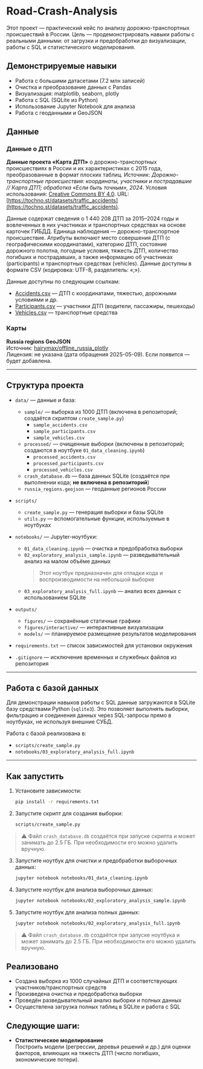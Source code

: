 # Road-Crash-Analysis

Этот проект — практический кейс по анализу дорожно-транспортных происшествий в России. Цель — продемонстрировать навыки работы с реальными данными: от загрузки и предобработки до визуализации, работы с SQL и статистического моделирования.

## Демонстрируемые навыки

- Работа с большими датасетами (7.2 млн записей)
- Очистка и преобразование данных с Pandas
- Визуализация: matplotlib, seaborn, plotly
- Работа с SQL (SQLite из Python)
- Использование Jupyter Notebook для анализа
- Работа с геоданными и GeoJSON

## Данные

### Данные о ДТП

**Данные проекта «Карта ДТП»** о дорожно-транспортных происшествиях в России и их характеристиках с 2015 года, преобразованные в формат плоских таблиц. Источник: *Дорожно-транспортные происшествия: координаты, участники и пострадавшие // Карта ДТП; обработка «Если быть точным», 2024*. Условия использования: [Creative Commons BY 4.0](https://creativecommons.org/licenses/by/4.0/). URL: [https://tochno.st/datasets/traffic_accidents](https://tochno.st/datasets/traffic_accidents).

Данные содержат сведения о 1 440 208 ДТП за 2015–2024 годы и вовлеченных в них участниках и транспортных средствах на основе карточек ГИБДД. Единица наблюдения — дорожно-транспортное происшествие. Атрибуты включают место совершения ДТП (с географическими координатами), категорию ДТП, состояние дорожного полотна, погодные условия, тяжесть ДТП, количество погибших и пострадавших, а также информацию об участниках (participants) и транспортных средствах (vehicles). Данные доступны в формате CSV (кодировка: UTF-8, разделитель: «;»).

Данные доступны по следующим ссылкам:
- [Accidents.csv](https://disk.yandex.ru/d/yPdgwafR_2xElg) — ДТП с координатами, тяжестью, дорожными условиями и др.
- [Participants.csv](https://disk.yandex.ru/d/YeyKLfXuETaEUQ) — участники ДТП (водители, пассажиры, пешеходы)
- [Vehicles.csv](https://disk.yandex.ru/d/NJApFGWb85CWVQ) — транспортные средства

### Карты

**Russia regions GeoJSON**  
Источник: [hairymax/offline_russia_plotly](https://github.com/hairymax/offline_russia_plotly/blob/main/data/russia_regions.geojson)  
Лицензия: не указана (дата обращения 2025-05-09). Если появится — будет добавлена.

---

## Структура проекта

- `data/` — данные и база:
  - `sample/` — выборка из 1000 ДТП (включена в репозиторий; создаётся скриптом `create_sample.py`)
    - `sample_accidents.csv`
    - `sample_participants.csv`
    - `sample_vehicles.csv`
  - `processed/` — очищенные выборки (включены в репозиторий; создаются в ноутбуке `01_data_cleaning.ipynb`)
    - `processed_accidents.csv`
    - `processed_participants.csv`
    - `processed_vehicles.csv`
  - `crash_database.db` — база данных SQLite (создаётся при выполнении кода; **не включена в репозиторий**)
  - `russia_regions.geojson` — геоданные регионов России

- `scripts/`
  - `create_sample.py` — генерация выборки и базы SQLite
  - `utils.py` — вспомогательные функции, используемые в ноутбуках

- `notebooks/` — Jupyter-ноутбуки:
  - `01_data_cleaning.ipynb` — очистка и предобработка выборки
  - `02_exploratory_analysis_sample.ipynb` — разведывательный анализ на малом объёме данных  
    > Этот ноутбук предназначен для отладки кода и воспроизводимости на небольшой выборке
  - `03_exploratory_analysis_full.ipynb` — анализ всех данных с использованием SQLite

- `outputs/`
  - `figures/` — сохранённые статичные графики
  - `figures/interactive/` — интерактивные визуализации
  - `models/` — планируемое размещение результатов моделирования

- `requirements.txt` — список зависимостей для установки окружения

- `.gitignore` — исключение временных и служебных файлов из репозитория

---

## Работа с базой данных

Для демонстрации навыков работы с SQL данные загружаются в SQLite базу средствами Python (`sqlite3`). Это позволяет выполнять выборки, фильтрацию и соединения данных через SQL-запросы прямо в ноутбуках, не используя внешние СУБД.

Работа с базой реализована в:
- `scripts/create_sample.py`
- `notebooks/03_exploratory_analysis_full.ipynb`

---

## Как запустить

1. Установите зависимости:
   ```bash
   pip install -r requirements.txt

2. Запустите скрипт для создания выборки:
   ```bash
   scripts/create_sample.py
   
> ⚠️ Файл `crash_database.db` создаётся при запуске скрипта и может занимать до 2.5 ГБ. При необходимости его можно удалить вручную.

3. Запустите ноутбук для очистки и предобработки выборочных данных:
   ```bash
   jupyter notebook notebooks/01_data_cleaning.ipynb
   
4. Запустите ноутбук для анализа выборочных данных:
   ```bash
   jupyter notebook notebooks/02_exploratory_analysis_sample.ipynb
   
5. Запустите ноутбук для анализа полных данных:
   ```bash
   jupyter notebook notebooks/02_exploratory_analysis_full.ipynb
   
> ⚠️ Файл `crash_database.db` создаётся при запуске ноутбука и может занимать до 2.5 ГБ. При необходимости его можно удалить вручную.
   
## Реализовано

- Создана выборка из 1000 случайных ДТП и соответствующих участников/транспортных средств
- Произведена очистка и предобработка выборки
- Проведён разведывательный анализ выборки и полных данных
- Осуществлена загрузка полных таблиц в SQLite и работа с SQL

## Следующие шаги:

- **Статистическое моделирование**  
  Построить модели (регрессии, деревья решений и др.) для оценки факторов, влияющих на тяжесть ДТП (число погибших, экономические потери).